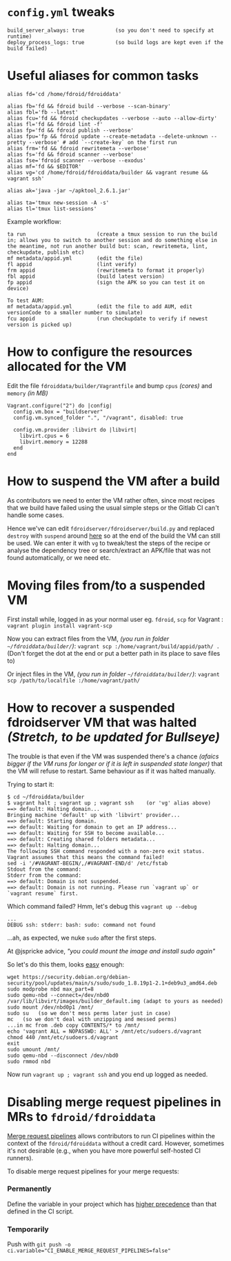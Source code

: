 # `config.yml` tweaks

```plaintext
build_server_always: true          (so you don't need to specify at runtime)
deploy_process_logs: true          (so build logs are kept even if the build failed)
```

# Useful aliases for common tasks

```plaintext
alias fd='cd /home/fdroid/fdroiddata'

alias fb='fd && fdroid build --verbose --scan-binary'
alias fbl='fb --latest'
alias fcu='fd && fdroid checkupdates --verbose --auto --allow-dirty'
alias fl='fd && fdroid lint -f'
alias fp='fd && fdroid publish --verbose'
alias fpu='fp && fdroid update --create-metadata --delete-unknown --pretty --verbose' # add `--create-key` on the first run
alias frm='fd && fdroid rewritemeta --verbose'
alias fs='fd && fdroid scanner --verbose'
alias fse='fdroid scanner --verbose --exodus'
alias mf='fd && $EDITOR'
alias vg='cd /home/fdroid/fdroiddata/builder && vagrant resume && vagrant ssh'

alias ak='java -jar ~/apktool_2.6.1.jar'

alias ta='tmux new-session -A -s'
alias tl='tmux list-sessions'
```

Example workflow:

```plaintext
ta run                       (create a tmux session to run the build in; allows you to switch to another session and do something else in the meantime, not run another build but: scan, rewritemeta, lint, checkupdate, publish etc)
mf metadata/appid.yml        (edit the file)
fl appid                     (lint verify)
frm appid                    (rewritemeta to format it properly)
fbl appid                    (build latest version)
fp appid                     (sign the APK so you can test it on device)

To test AUM:
mf metadata/appid.yml        (edit the file to add AUM, edit versionCode to a smaller number to simulate)
fcu appid                    (run checkupdate to verify if newest version is picked up)
```

# How to configure the resources allocated for the VM

Edit the file `fdroiddata/builder/Vagrantfile` and bump `cpus` _(cores)_ and `memory` _(in MB)_

```plaintext
Vagrant.configure("2") do |config|
  config.vm.box = "buildserver"
  config.vm.synced_folder ".", "/vagrant", disabled: true

  config.vm.provider :libvirt do |libvirt|
    libvirt.cpus = 6
    libvirt.memory = 12288
  end
end
```

# How to suspend the VM after a build

As contributors we need to enter the VM rather often, since most recipes that we build have failed using the usual simple steps or the Gitlab CI can't handle some cases.

Hence we've can edit `fdroidserver/fdroidserver/build.py` and replaced `destroy` with `suspend` around [here](https://gitlab.com/fdroid/fdroidserver/-/blob/8267fb2cafe4fd5f517f27ea4d2646e7f1ff4ef2/fdroidserver/build.py#L304-L305) so at the end of the build the VM can still be used. We can enter it with `vg` to tweak/test the steps of the recipe or analyse the dependency tree or search/extract an APK/file that was not found automatically, or we need etc.

# Moving files from/to a suspended VM

First install while, logged in as your normal user eg. `fdroid`, `scp` for Vagrant : `vagrant plugin install vagrant-scp`

Now you can extract files from the VM, _(you run in folder `~/fdroiddata/builder/`)_: `vagrant scp :/home/vagrant/build/appid/path/ .`\
(Don't forget the dot at the end or put a better path in its place to save files to)

Or inject files in the VM, _(you run in folder `~/fdroiddata/builder/`)_: `vagrant scp /path/to/localfile :/home/vagrant/path/`

# How to recover a suspended fdroidserver VM that was halted _(Stretch, to be updated for Bullseye)_

The trouble is that even if the VM was suspended there's a chance _(afaics bigger if the VM runs for longer or if it is left in suspended state longer)_ that the VM will refuse to restart. Same behaviour as if it was halted manually.

Trying to start it:

```plaintext
$ cd ~/fdroiddata/builder
$ vagrant halt ; vagrant up ; vagrant ssh    (or 'vg' alias above)
==> default: Halting domain...
Bringing machine 'default' up with 'libvirt' provider...
==> default: Starting domain.
==> default: Waiting for domain to get an IP address...
==> default: Waiting for SSH to become available...
==> default: Creating shared folders metadata...
==> default: Halting domain...
The following SSH command responded with a non-zero exit status.
Vagrant assumes that this means the command failed!
sed -i '/#VAGRANT-BEGIN/,/#VAGRANT-END/d' /etc/fstab
Stdout from the command:
Stderr from the command:
==> default: Domain is not suspended.
==> default: Domain is not running. Please run `vagrant up` or `vagrant resume` first.
```

Which command failed? Hmm, let's debug this `vagrant up --debug`

```plaintext
...
DEBUG ssh: stderr: bash: sudo: command not found
```

...ah, as expected, we nuke `sudo` after the first steps.

At @jspricke advice, _"you could mount the image and install sudo again"_

So let's do this them, looks [easy](https://gist.github.com/shamil/62935d9b456a6f9877b5) enough:

```plaintext
wget https://security.debian.org/debian-security/pool/updates/main/s/sudo/sudo_1.8.19p1-2.1+deb9u3_amd64.deb
sudo modprobe nbd max_part=8
sudo qemu-nbd --connect=/dev/nbd0 /var/lib/libvirt/images/builder_default.img (adapt to yours as needed)
sudo mount /dev/nbd0p1 /mnt/
sudo su   (so we don't mess perms later just in case)
mc   (so we don't deal with unzipping and messed perms)
...in mc from .deb copy CONTENTS/* to /mnt/
echo 'vagrant ALL = NOPASSWD: ALL' > /mnt/etc/sudoers.d/vagrant 
chmod 440 /mnt/etc/sudoers.d/vagrant 
exit
sudo umount /mnt/
sudo qemu-nbd --disconnect /dev/nbd0
sudo rmmod nbd
```

Now run `vagrant up ; vagrant ssh` and you end up logged as needed.

# Disabling merge request pipelines in MRs to `fdroid/fdroiddata`

[Merge request pipelines](https://docs.gitlab.com/ee/ci/pipelines/merge_request_pipelines.html) allows contributors to run CI pipelines within the context of the `fdroid/fdroiddata` without a credit card. However, sometimes it's not desirable (e.g., when you have more powerful self-hosted CI runners).

To disable merge request pipelines for your merge requests:

### Permanently

Define the variable in your project which has [higher precedence](https://docs.gitlab.com/ee/ci/variables/#cicd-variable-precedence) than that defined in the CI script.

### Temporarily

Push with `git push -o ci.variable="CI_ENABLE_MERGE_REQUEST_PIPELINES=false"`